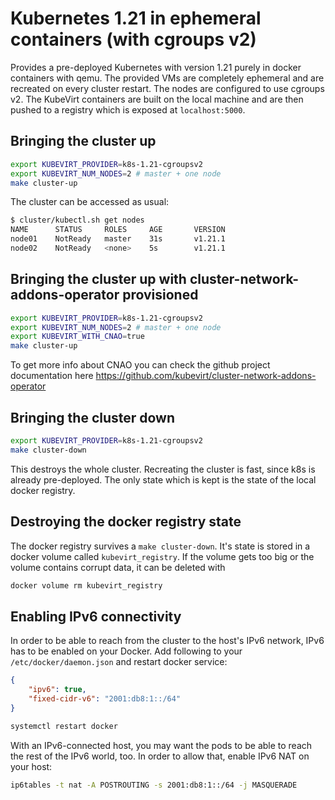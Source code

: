 # Kubernetes 1.21 in ephemeral containers (with cgroups v2)

Provides a pre-deployed Kubernetes with version 1.21 purely in docker
containers with qemu. The provided VMs are completely ephemeral and are
recreated on every cluster restart. The nodes are configured to use cgroups
v2. The KubeVirt containers are built on the local machine and are then pushed
to a registry which is exposed at `localhost:5000`.

## Bringing the cluster up

```bash
export KUBEVIRT_PROVIDER=k8s-1.21-cgroupsv2
export KUBEVIRT_NUM_NODES=2 # master + one node
make cluster-up
```

The cluster can be accessed as usual:

```bash
$ cluster/kubectl.sh get nodes
NAME      STATUS     ROLES     AGE       VERSION
node01    NotReady   master    31s       v1.21.1
node02    NotReady   <none>    5s        v1.21.1
```

## Bringing the cluster up with cluster-network-addons-operator provisioned

```bash
export KUBEVIRT_PROVIDER=k8s-1.21-cgroupsv2
export KUBEVIRT_NUM_NODES=2 # master + one node
export KUBEVIRT_WITH_CNAO=true
make cluster-up
```

To get more info about CNAO you can check the github project documentation
here https://github.com/kubevirt/cluster-network-addons-operator

## Bringing the cluster down

```bash
export KUBEVIRT_PROVIDER=k8s-1.21-cgroupsv2
make cluster-down
```

This destroys the whole cluster. Recreating the cluster is fast, since k8s is
already pre-deployed. The only state which is kept is the state of the local
docker registry.

## Destroying the docker registry state

The docker registry survives a `make cluster-down`. It's state is stored in a
docker volume called `kubevirt_registry`. If the volume gets too big or the
volume contains corrupt data, it can be deleted with

```bash
docker volume rm kubevirt_registry
```

## Enabling IPv6 connectivity

In order to be able to reach from the cluster to the host's IPv6 network, IPv6
has to be enabled on your Docker. Add following to your
`/etc/docker/daemon.json` and restart docker service:

```json
{
    "ipv6": true,
    "fixed-cidr-v6": "2001:db8:1::/64"
}
```

```bash
systemctl restart docker
```

With an IPv6-connected host, you may want the pods to be able to reach the rest
of the IPv6 world, too. In order to allow that, enable IPv6 NAT on your host:

```bash
ip6tables -t nat -A POSTROUTING -s 2001:db8:1::/64 -j MASQUERADE
```
